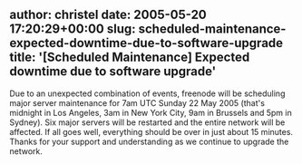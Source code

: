 author: christel
date: 2005-05-20 17:20:29+00:00
slug: scheduled-maintenance-expected-downtime-due-to-software-upgrade
title: '[Scheduled Maintenance] Expected downtime due to software upgrade'
---

Due to an unexpected combination of events,    freenode    will be scheduling major server maintenance for 7am UTC Sunday 22 May 2005   (that's midnight in Los Angeles, 3am in New York City, 9am in Brussels and   5pm in Sydney). Six major servers will be restarted and the entire network   will be affected. If all goes well, everything should be over in just   about 15 minutes. Thanks for your support and understanding as we continue   to upgrade the network.
